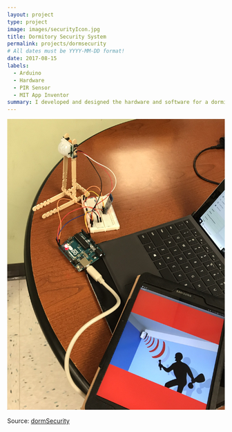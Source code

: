```yaml
---
layout: project
type: project
image: images/securityIcon.jpg
title: Dormitory Security System
permalink: projects/dormsecurity
# All dates must be YYYY-MM-DD format!
date: 2017-08-15
labels:
  - Arduino
  - Hardware
  - PIR Sensor
  - MIT App Inventor
summary: I developed and designed the hardware and software for a dormitory security system that calls the user via an andriod app when motion is detected. 
---
```


<img class="ui medium right floated rounded image" src="../images/securityAppLarge.jpg">


 
Source: <a href="https://github.com/victoria-soto/dormSecurity"><i class="large github icon"></i>dormSecurity</a>
